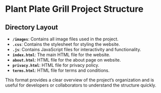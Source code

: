 # Plant Plate Grill Project Structure

## Directory Layout

- **`/images`**: Contains all image files used in the project.
- **`.css`**: Contains the stylesheet for styling the website.
- **`.js`**: Contains JavaScript files for interactivity and functionality.
- **`index.html`**: The main HTML file for the website.
- **`about.html`**: HTML file for the about page on website.
- **`privacy.html`**: HTML file for privacy policy.
- **`terms.html`**: HTML file for terms and conditions.

This format provides a clear overview of the project’s organization and is useful for developers or collaborators to understand the structure quickly.
